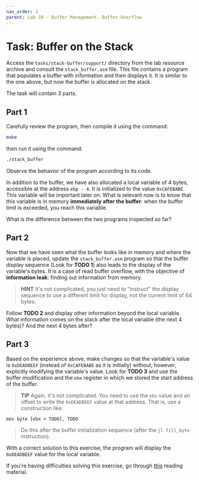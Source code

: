 ```yaml
---
nav_order: 2
parent: Lab 10 - Buffer Management. Buffer Overflow
---
```


# Task: Buffer on the Stack

Access the `tasks/stack-buffer/support/` directory from the lab resource archive and consult the `stack_buffer.asm` file.
This file contains a program that populates a buffer with information and then displays it.
It is similar to the one above, but now the buffer is allocated on the stack.

The task will contain 3 parts.

## Part 1

Carefully review the program, then compile it using the command:

```Bash
make
```

then run it using the command:

```Bash
./stack_buffer
```

Observe the behavior of the program according to its code.

In addition to the buffer, we have also allocated a local variable of 4 bytes, accessible at the address `ebp - 4`.
It is initialized to the value `0xCAFEBABE`.
This variable will be important later on.
What is relevant now is to know that this variable is in memory **immediately after the buffer**: when the buffer limit is exceeded, you reach this variable.

What is the difference between the two programs inspected so far?

## Part 2

Now that we have seen what the buffer looks like in memory and where the variable is placed,
update the `stack_buffer.asm` program so that the buffer display sequence
(Look for **TODO 1**) also leads to the display of the variable's bytes.
It is a case of read buffer overflow, with the objective of **information leak**: finding out information from memory.

> **HINT** It's not complicated, you just need to "instruct" the display sequence to use a different limit for display,
> not the current limit of 64 bytes.

Follow **TODO 2** and display other information beyond the local variable.
What information comes on the stack after the local variable (the next 4 bytes)?
And the next 4 bytes after?

## Part 3

Based on the experience above, make changes so that the variable's value is `0xDEADBEEF`
(instead of `0xCAFEBABE` as it is initially) without, however, explicitly modifying the variable's value.
Look for **TODO 3** and use the buffer modification and the `ebx` register in which we stored the start address of the buffer.

> **TIP** Again, it's not complicated.
> You need to use the `ebx` value and an offset to write the `0xDEADBEEF` value at that address.
> That is, use a construction like:

```Assembly
mov byte [ebx + TODO], TODO
```

> Do this after the buffer initialization sequence (after the `jl fill_byte` instruction).

With a correct solution to this exercise, the program will display the `0xDEADBEEF` value for the local variable.

If you're having difficulties solving this exercise, go through [this](../../reading/buffers-intro.md) reading material.
